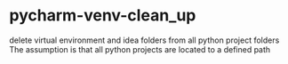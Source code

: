 # pycharm-venv-clean_up
delete virtual environment and idea folders from all python project folders
The assumption is that all python projects are located to a defined path
